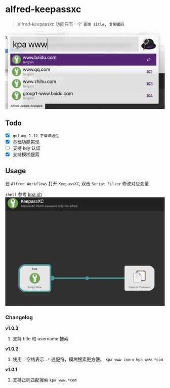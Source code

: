 # alfred-keepassxc

> alfred-keepassxc 功能只有一个 **`查询 Title, 复制密码`**

![demo.png](images/demo.png)

## Todo

+ [x] `golang 1.12 下编译通过`
+ [x] 基础功能实现
+ [ ] 支持 key 认证
+ [x] 支持模糊搜索

## Usage


在 `Alfred Workflows` 打开 `KeepassXC`,  双击 `Script Filter` 修改对应变量

`shell` 参考 [kpa.sh](kpa.sh)
![](images/usage1.jpg)

### Changelog

**v1.0.3**
1. 支持 title 和 username 搜索

**v1.0.2**
1. 使用 ` ` 空格表示 `.*` 通配符，模糊搜索更方便。 `kpa www com` = `kpa www.*com`

**v1.0.1**
1. 支持正则匹配搜索 `kpa www.*com`
